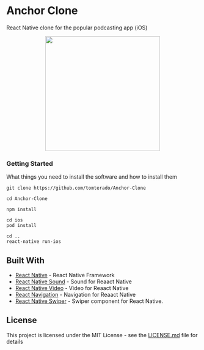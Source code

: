 # Anchor Clone 

React Native clone for the popular podcasting app (iOS)

<!-- ![Demo Video](https://im2.ezgif.com/tmp/ezgif-2-ab36d68b7bc6.gif)
 -->

<p align="center">
  <img width="300" src="https://im2.ezgif.com/tmp/ezgif-2-5a7a21918fef.gif">
</p>


### Getting Started

What things you need to install the software and how to install them

```
git clone https://github.com/tomterado/Anchor-Clone 
```
```
cd Anchor-Clone
```
```
npm install
```
```
cd ios
pod install
```
```
cd ..
react-native run-ios
```

## Built With

* [React Native](https://github.com/facebook/react-native) - React Native Framework
* [React Native Sound](https://github.com/zmxv/react-native-sound) -  Sound for Reaact Native
* [React Native Video](https://github.com/react-native-community/react-native-video) -  Video for Reaact Native
* [React Navigation](https://github.com/react-navigation/react-navigation) - Navigation for Reaact Native
* [React Native Swiper](https://github.com/leecade/react-native-swiper) - Swiper component for React Native.




## License

This project is licensed under the MIT License - see the [LICENSE.md](LICENSE.md) file for details
